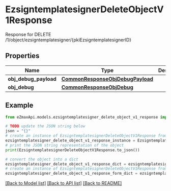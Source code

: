 # EzsigntemplatesignerDeleteObjectV1Response

Response for DELETE /1/object/ezsigntemplatesigner/{pkiEzsigntemplatesignerID}

## Properties

Name | Type | Description | Notes
------------ | ------------- | ------------- | -------------
**obj_debug_payload** | [**CommonResponseObjDebugPayload**](CommonResponseObjDebugPayload.md) |  | 
**obj_debug** | [**CommonResponseObjDebug**](CommonResponseObjDebug.md) |  | [optional] 

## Example

```python
from eZmaxApi.models.ezsigntemplatesigner_delete_object_v1_response import EzsigntemplatesignerDeleteObjectV1Response

# TODO update the JSON string below
json = "{}"
# create an instance of EzsigntemplatesignerDeleteObjectV1Response from a JSON string
ezsigntemplatesigner_delete_object_v1_response_instance = EzsigntemplatesignerDeleteObjectV1Response.from_json(json)
# print the JSON string representation of the object
print(EzsigntemplatesignerDeleteObjectV1Response.to_json())

# convert the object into a dict
ezsigntemplatesigner_delete_object_v1_response_dict = ezsigntemplatesigner_delete_object_v1_response_instance.to_dict()
# create an instance of EzsigntemplatesignerDeleteObjectV1Response from a dict
ezsigntemplatesigner_delete_object_v1_response_form_dict = ezsigntemplatesigner_delete_object_v1_response.from_dict(ezsigntemplatesigner_delete_object_v1_response_dict)
```
[[Back to Model list]](../README.md#documentation-for-models) [[Back to API list]](../README.md#documentation-for-api-endpoints) [[Back to README]](../README.md)


